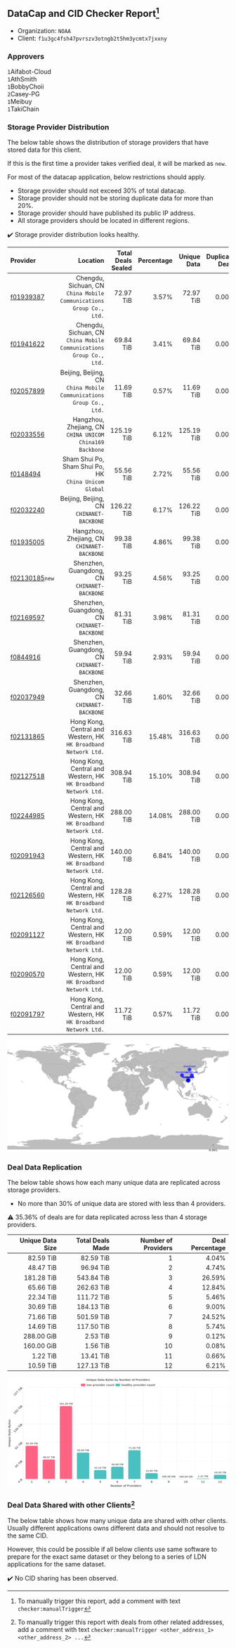## DataCap and CID Checker Report[^1]
 - Organization: `NOAA`
 - Client: `f1u3gc4fsh47pvrszv3otngb2t5hm3ycmtx7jxxny`
### Approvers
`1`Aifabot-Cloud<br/>`1`AthSmith<br/>`1`BobbyChoii<br/>`2`Casey-PG<br/>`1`Meibuy<br/>`1`TakiChain

### Storage Provider Distribution
The below table shows the distribution of storage providers that have stored data for this client.

If this is the first time a provider takes verified deal, it will be marked as `new`.

For most of the datacap application, below restrictions should apply.
 - Storage provider should not exceed 30% of total datacap.
 - Storage provider should not be storing duplicate data for more than 20%.
 - Storage provider should have published its public IP address.
 - All storage providers should be located in different regions.

✔️ Storage provider distribution looks healthy.

| Provider                                                    |                                                               Location | Total Deals Sealed | Percentage | Unique Data | Duplicate Deals |
| :---------------------------------------------------------- | ---------------------------------------------------------------------: | -----------------: | ---------: | ----------: | --------------: |
| [f01939387](https://filfox.info/en/address/f01939387)       | Chengdu, Sichuan, CN<br/>`China Mobile Communications Group Co., Ltd.` |          72.97 TiB |      3.57% |   72.97 TiB |           0.00% |
| [f01941622](https://filfox.info/en/address/f01941622)       | Chengdu, Sichuan, CN<br/>`China Mobile Communications Group Co., Ltd.` |          69.84 TiB |      3.41% |   69.84 TiB |           0.00% |
| [f02057899](https://filfox.info/en/address/f02057899)       | Beijing, Beijing, CN<br/>`China Mobile Communications Group Co., Ltd.` |          11.69 TiB |      0.57% |   11.69 TiB |           0.00% |
| [f02033556](https://filfox.info/en/address/f02033556)       |            Hangzhou, Zhejiang, CN<br/>`CHINA UNICOM China169 Backbone` |         125.19 TiB |      6.12% |  125.19 TiB |           0.00% |
| [f0148494](https://filfox.info/en/address/f0148494)         |               Sham Shui Po, Sham Shui Po, HK<br/>`China Unicom Global` |          55.56 TiB |      2.72% |   55.56 TiB |           0.00% |
| [f02032240](https://filfox.info/en/address/f02032240)       |                           Beijing, Beijing, CN<br/>`CHINANET-BACKBONE` |         126.22 TiB |      6.17% |  126.22 TiB |           0.00% |
| [f01935005](https://filfox.info/en/address/f01935005)       |                         Hangzhou, Zhejiang, CN<br/>`CHINANET-BACKBONE` |          99.38 TiB |      4.86% |   99.38 TiB |           0.00% |
| [f02130185](https://filfox.info/en/address/f02130185)`new`  |                        Shenzhen, Guangdong, CN<br/>`CHINANET-BACKBONE` |          93.25 TiB |      4.56% |   93.25 TiB |           0.00% |
| [f02169597](https://filfox.info/en/address/f02169597)       |                        Shenzhen, Guangdong, CN<br/>`CHINANET-BACKBONE` |          81.31 TiB |      3.98% |   81.31 TiB |           0.00% |
| [f0844916](https://filfox.info/en/address/f0844916)         |                        Shenzhen, Guangdong, CN<br/>`CHINANET-BACKBONE` |          59.94 TiB |      2.93% |   59.94 TiB |           0.00% |
| [f02037949](https://filfox.info/en/address/f02037949)       |                        Shenzhen, Guangdong, CN<br/>`CHINANET-BACKBONE` |          32.66 TiB |      1.60% |   32.66 TiB |           0.00% |
| [f02131865](https://filfox.info/en/address/f02131865)       |     Hong Kong, Central and Western, HK<br/>`HK Broadband Network Ltd.` |         316.63 TiB |     15.48% |  316.63 TiB |           0.00% |
| [f02127518](https://filfox.info/en/address/f02127518)       |     Hong Kong, Central and Western, HK<br/>`HK Broadband Network Ltd.` |         308.94 TiB |     15.10% |  308.94 TiB |           0.00% |
| [f02244985](https://filfox.info/en/address/f02244985)       |     Hong Kong, Central and Western, HK<br/>`HK Broadband Network Ltd.` |         288.00 TiB |     14.08% |  288.00 TiB |           0.00% |
| [f02091943](https://filfox.info/en/address/f02091943)       |     Hong Kong, Central and Western, HK<br/>`HK Broadband Network Ltd.` |         140.00 TiB |      6.84% |  140.00 TiB |           0.00% |
| [f02126560](https://filfox.info/en/address/f02126560)       |     Hong Kong, Central and Western, HK<br/>`HK Broadband Network Ltd.` |         128.28 TiB |      6.27% |  128.28 TiB |           0.00% |
| [f02091127](https://filfox.info/en/address/f02091127)       |     Hong Kong, Central and Western, HK<br/>`HK Broadband Network Ltd.` |          12.00 TiB |      0.59% |   12.00 TiB |           0.00% |
| [f02090570](https://filfox.info/en/address/f02090570)       |     Hong Kong, Central and Western, HK<br/>`HK Broadband Network Ltd.` |          12.00 TiB |      0.59% |   12.00 TiB |           0.00% |
| [f02091797](https://filfox.info/en/address/f02091797)       |     Hong Kong, Central and Western, HK<br/>`HK Broadband Network Ltd.` |          11.72 TiB |      0.57% |   11.72 TiB |           0.00% |

<img src="https://raw.githubusercontent.com/data-preservation-programs/filplus-checker-assets/main/filecoin-project/filecoin-plus-large-datasets/issues/1860/1691129740521.png"/>

### Deal Data Replication
The below table shows how each many unique data are replicated across storage providers.

- No more than 30% of unique data are stored with less than 4 providers.

⚠️ 35.36% of deals are for data replicated across less than 4 storage providers.

| Unique Data Size | Total Deals Made | Number of Providers | Deal Percentage |
| ---------------: | ---------------: | ------------------: | --------------: |
|        82.59 TiB |        82.59 TiB |                   1 |           4.04% |
|        48.47 TiB |        96.94 TiB |                   2 |           4.74% |
|       181.28 TiB |       543.84 TiB |                   3 |          26.59% |
|        65.66 TiB |       262.63 TiB |                   4 |          12.84% |
|        22.34 TiB |       111.72 TiB |                   5 |           5.46% |
|        30.69 TiB |       184.13 TiB |                   6 |           9.00% |
|        71.66 TiB |       501.59 TiB |                   7 |          24.52% |
|        14.69 TiB |       117.50 TiB |                   8 |           5.74% |
|       288.00 GiB |         2.53 TiB |                   9 |           0.12% |
|       160.00 GiB |         1.56 TiB |                  10 |           0.08% |
|         1.22 TiB |        13.41 TiB |                  11 |           0.66% |
|        10.59 TiB |       127.13 TiB |                  12 |           6.21% |

<img src="https://raw.githubusercontent.com/data-preservation-programs/filplus-checker-assets/main/filecoin-project/filecoin-plus-large-datasets/issues/1860/1691129741398.png"/>

### Deal Data Shared with other Clients[^3]
The below table shows how many unique data are shared with other clients.
Usually different applications owns different data and should not resolve to the same CID.

However, this could be possible if all below clients use same software to prepare for the exact same dataset or they belong to a series of LDN applications for the same dataset.

✔️ No CID sharing has been observed.

[^1]: To manually trigger this report, add a comment with text `checker:manualTrigger`

[^2]: Deals from those addresses are combined into this report as they are specified with `checker:manualTrigger`

[^3]: To manually trigger this report with deals from other related addresses, add a comment with text `checker:manualTrigger <other_address_1> <other_address_2> ...`

